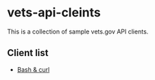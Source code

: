 # vets-api-cleints

This is a collection of sample vets.gov API clients.

## Client list

- [Bash & curl](./curl/)